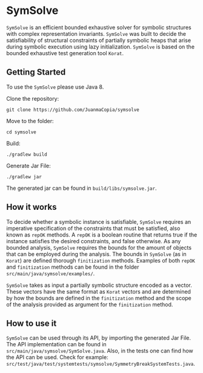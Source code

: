 # SymSolve

`SymSolve` is an efficient bounded exhaustive solver for symbolic structures with complex representation invariants. `SymSolve` was built to decide the satisfiability of structural constraints of partially symbolic heaps that arise during symbolic execution using lazy initialization. `SymSolve` is based on the bounded exhaustive test generation tool `Korat`.

## Getting Started
To use the `SymSolve` please use Java 8.

Clone the repository:
```
git clone https://github.com/JuanmaCopia/symsolve
```

Move to the folder:
```
cd symsolve
```

Build:
```
./gradlew build
```

Generate Jar File:
```
./gradlew jar
```

The generated jar can be found in `build/libs/symsolve.jar`.

## How it works

To decide whether a symbolic instance is satisfiable, `SymSolve` requires an imperative specification of the constraints that must be satisfied, also known as `repOK` methods. A `repOK` is a boolean routine that returns true if the instance satisfies the desired constraints, and false otherwise. As any bounded analysis, `SymSolve` requires the bounds for the amount of objects that can be employed during the analysis. The bounds in `SymSolve` (as in `Korat`) are defined thorough `finitization` methods. Examples of both `repOK` and `finitization` methods can be found in the folder `src/main/java/symsolve/examples/`.

`SymSolve` takes as input a partially symbolic structure encoded as a vector. These vectors have the same format as `Korat` vectors and are determined by how the bounds are defined in the `finitization` method and the scope of the analysis provided as argument for the `finitization` method.

## How to use it

`SymSolve` can be used through its API, by importing the generated Jar File. The API implementation can be found in `src/main/java/symsolve/SymSolve.java`. Also, in the tests one can find how the API can be used. Check for example: `src/test/java/test/systemtests/symsolve/SymmetryBreakSystemTests.java`.
